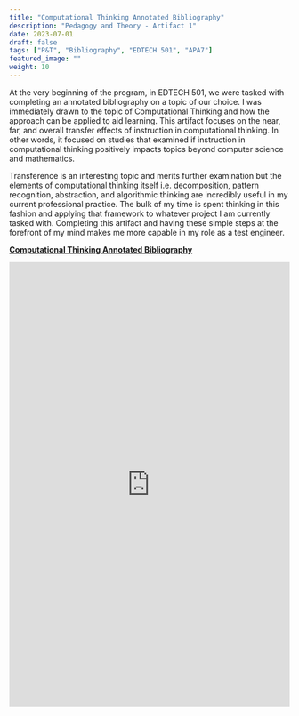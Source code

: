 ```yaml
---
title: "Computational Thinking Annotated Bibliography"
description: "Pedagogy and Theory - Artifact 1"
date: 2023-07-01
draft: false
tags: ["P&T", "Bibliography", "EDTECH 501", "APA7"]
featured_image: ""
weight: 10
---
```

At the very beginning of the program, in EDTECH 501, we were tasked with completing an annotated bibliography on a topic of our choice. I was immediately drawn to the topic of Computational Thinking and how the approach can be applied to aid learning. This artifact focuses on the near, far, and overall transfer effects of instruction in computational thinking. In other words, it focused on studies that examined if instruction in computational thinking positively impacts topics beyond computer science and mathematics.

Transference is an interesting topic and merits further examination but the elements of computational thinking itself i.e. decomposition, pattern recognition, abstraction, and algorithmic thinking are incredibly useful in my current professional practice.  The bulk of my time is spent thinking in this fashion and applying that framework to whatever project I am currently tasked with.  Completing this artifact and having these simple steps at the forefront of my mind makes me more capable in my role as a test engineer.

**[Computational Thinking Annotated Bibliography](https://docs.google.com/document/d/1U2HyYsYTY7eb28vTAdtznHlBNYLMhdQYWRCTIQdLfqQ/preview)**

<p><iframe src="https://docs.google.com/document/d/1U2HyYsYTY7eb28vTAdtznHlBNYLMhdQYWRCTIQdLfqQ/preview" frameborder="0" width="100%" height="800" allowfullscreen="true" mozallowfullscreen="true" webkitallowfullscreen="true"></iframe></p>